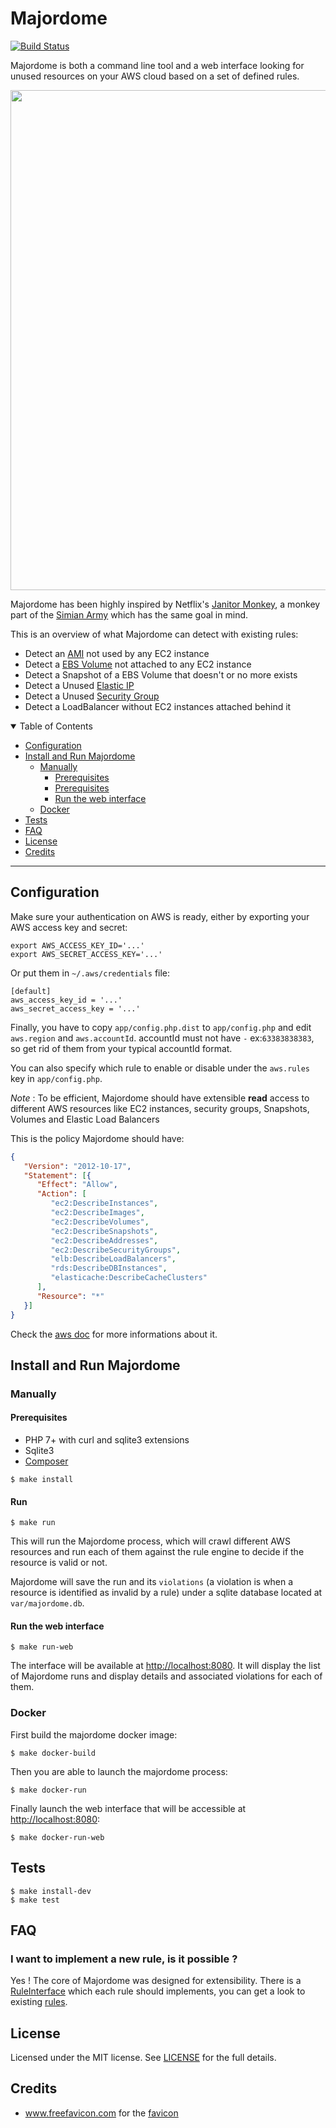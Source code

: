 Majordome
========

[![Build Status](https://app.travis-ci.com/romibuzi/majordome.svg?branch=master)](https://app.travis-ci.com/romibuzi/majordome)

Majordome is both a command line tool and a web interface looking for unused resources on your AWS cloud based on a set of defined rules.

<p align="center">
  <img width="800" src="majordome_ui.png">
</p>

Majordome has been highly inspired by Netflix's [Janitor Monkey](https://github.com/Netflix/SimianArmy/wiki/Janitor-Home),
a monkey part of the [Simian Army](http://techblog.netflix.com/2011/07/netflix-simian-army.html) which has the same goal in mind.

This is an overview of what Majordome can detect with existing rules:

- Detect an [AMI](http://docs.aws.amazon.com/AWSEC2/latest/UserGuide/AMIs.html) not used by any EC2 instance
- Detect a [EBS Volume](https://aws.amazon.com/ebs/) not attached to any EC2 instance
- Detect a Snapshot of a EBS Volume that doesn't or no more exists
- Detect a Unused [Elastic IP](http://docs.aws.amazon.com/AWSEC2/latest/UserGuide/elastic-ip-addresses-eip.html)
- Detect a Unused [Security Group](http://docs.aws.amazon.com/AWSEC2/latest/UserGuide/using-network-security.html)
- Detect a LoadBalancer without EC2 instances attached behind it

<details open="open">
<summary>Table of Contents</summary>

- [Configuration](#configuration)
- [Install and Run Majordome](#install-and-run-majordome)
  * [Manually](#manually)
    + [Prerequisites](#prerequisites)
    + [Prerequisites](#run)
    + [Run the web interface](#run-the-web-interface)
  * [Docker](#docker)
- [Tests](#tests)
- [FAQ](#faq)
- [License](#license)
- [Credits](#credits)

</details>

---

## Configuration

Make sure your authentication on AWS is ready, either by exporting your AWS access key and secret:

```
export AWS_ACCESS_KEY_ID='...'
export AWS_SECRET_ACCESS_KEY='...'
```

Or put them in `~/.aws/credentials` file:

```
[default]
aws_access_key_id = '...'
aws_secret_access_key = '...'
```

Finally, you have to copy `app/config.php.dist` to `app/config.php` and edit `aws.region` and `aws.accountId`. accountId must not have  `-` ex:`63383838383`, so get rid of them from your typical accountId format.

You can also specify which rule to enable or disable under the `aws.rules` key in `app/config.php`.

*Note* : To be efficient, Majordome should have extensible **read** access to different AWS resources like EC2 instances, security groups, Snapshots, Volumes and Elastic Load Balancers

This is the policy Majordome should have:
```json
{
   "Version": "2012-10-17",
   "Statement": [{
      "Effect": "Allow",
      "Action": [
         "ec2:DescribeInstances",
         "ec2:DescribeImages",
         "ec2:DescribeVolumes",
         "ec2:DescribeSnapshots",
         "ec2:DescribeAddresses",
         "ec2:DescribeSecurityGroups",
         "elb:DescribeLoadBalancers",
         "rds:DescribeDBInstances",
         "elasticache:DescribeCacheClusters"
      ],
      "Resource": "*"
   }]
}
```

Check the [aws doc](http://docs.aws.amazon.com/AWSEC2/latest/UserGuide/iam-policies-ec2-console.html) for more informations about it.

## Install and Run Majordome

### Manually

#### Prerequisites

- PHP 7+ with curl and sqlite3 extensions
- Sqlite3
- [Composer](https://getcomposer.org/)

```
$ make install
```

#### Run

```
$ make run
```

This will run the Majordome process, which will crawl different AWS resources and run each of them against the rule engine to decide if the resource is valid or not.

Majordome will save the run and its `violations` (a violation is when a resource is identified as invalid by a rule) under a sqlite database located at `var/majordome.db`.

#### Run the web interface

```
$ make run-web
```

The interface will be available at [http://localhost:8080](http://localhost:8080). It will display the list of Majordome runs and display details and associated violations for each of them.

### Docker

First build the majordome docker image:

```
$ make docker-build
```

Then you are able to launch the majordome process:

```
$ make docker-run
```

Finally launch the web interface that will be accessible at [http://localhost:8080](http://localhost:8080):

```
$ make docker-run-web
```

## Tests

```
$ make install-dev
$ make test
```

## FAQ

### I want to implement a new rule, is it possible ?

Yes ! The core of Majordome was designed for extensibility. There is a [RuleInterface](src/Rule/RuleInterface.php) which each rule should implements,
you can get a look to existing [rules](src/Rule/AWS).

## License

Licensed under the MIT license. See [LICENSE](LICENSE) for the full details.

## Credits

- www.freefavicon.com for the [favicon](web/favicon.ico)
